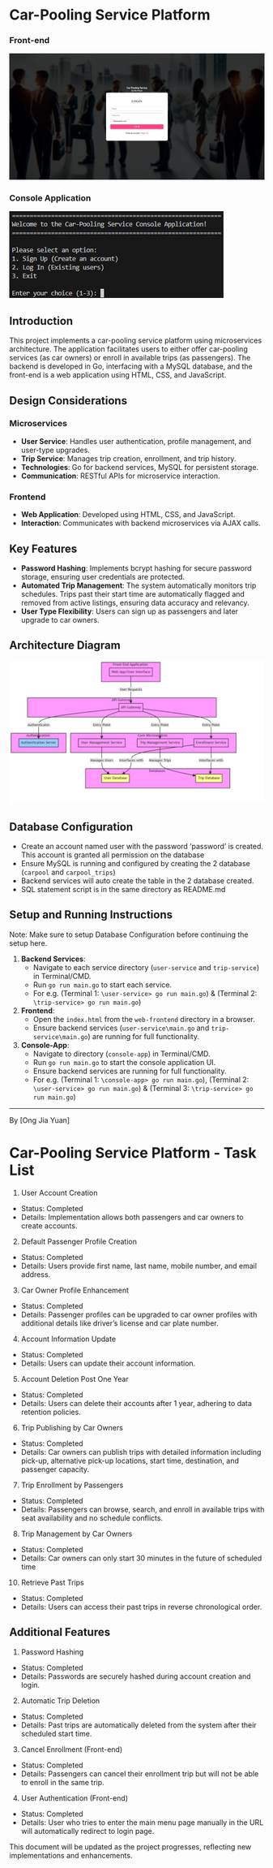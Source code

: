 # Car-Pooling Service Platform
### Front-end
![Home Page](web-frontend/images/home.jpg)

### Console Application
![Platform on Console](web-frontend/images/consolehome.png)

## Introduction
This project implements a car-pooling service platform using microservices architecture. The application facilitates users to either offer car-pooling services (as car owners) or enroll in available trips (as passengers). The backend is developed in Go, interfacing with a MySQL database, and the front-end is a web application using HTML, CSS, and JavaScript. 

## Design Considerations

### Microservices
- **User Service**: Handles user authentication, profile management, and user-type upgrades.
- **Trip Service**: Manages trip creation, enrollment, and trip history.
- **Technologies**: Go for backend services, MySQL for persistent storage.
- **Communication**: RESTful APIs for microservice interaction.

### Frontend
- **Web Application**: Developed using HTML, CSS, and JavaScript.
- **Interaction**: Communicates with backend microservices via AJAX calls.

## Key Features

- **Password Hashing**: Implements bcrypt hashing for secure password storage, ensuring user credentials are protected.
- **Automated Trip Management**: The system automatically monitors trip schedules. Trips past their start time are automatically flagged and removed from active listings, ensuring data accuracy and relevancy.
- **User Type Flexibility**: Users can sign up as passengers and later upgrade to car owners.

## Architecture Diagram
![Architecture Diagram](web-frontend/images/architectureDiagram.jpg)


## Database Configuration
- Create an account named user with the password ‘password’ is created. This account is granted all permission on the database
- Ensure MySQL is running and configured by creating the 2 database (`carpool` and `carpool_trips`)
- Backend services will auto create the table in the 2 database created.
- SQL statement script is in the same directory as README.md

## Setup and Running Instructions
Note: Make sure to setup Database Configuration before continuing the setup here.

1. **Backend Services**:
   - Navigate to each service directory (`user-service` and `trip-service`) in Terminal/CMD.
   - Run `go run main.go` to start each service.
   - For e.g. (Terminal 1: `\user-service> go run main.go`) & (Terminal 2: `\trip-service> go run main.go`)
2. **Frontend**:
   - Open the `index.html` from the `web-frontend` directory in a browser.
   - Ensure backend services (`user-service\main.go` and `trip-service\main.go`) are running for full functionality.
3. **Console-App**:
   - Navigate to directory (`console-app`) in Terminal/CMD.
   - Run `go run main.go` to start the console application UI.
   - Ensure backend services are running for full functionality.
   - For e.g. (Terminal 1: `\console-app> go run main.go`), (Terminal 2: `\user-service> go run main.go`) & (Terminal 3: `\trip-service> go run main.go`)



---

By [Ong Jia Yuan]








# Car-Pooling Service Platform - Task List

1. User Account Creation
- Status: Completed
- Details: Implementation allows both passengers and car owners to create accounts.

2. Default Passenger Profile Creation
- Status: Completed
- Details: Users provide first name, last name, mobile number, and email address.

3. Car Owner Profile Enhancement
- Status: Completed
- Details: Passenger profiles can be upgraded to car owner profiles with additional details like driver’s license and car plate number.

4. Account Information Update
- Status: Completed
- Details: Users can update their account information.

5. Account Deletion Post One Year
- Status: Completed
- Details: Users can delete their accounts after 1 year, adhering to data retention policies.

6. Trip Publishing by Car Owners
- Status: Completed
- Details: Car owners can publish trips with detailed information including pick-up, alternative pick-up locations, start time, destination, and passenger capacity.

7. Trip Enrollment by Passengers
- Status: Completed
- Details: Passengers can browse, search, and enroll in available trips with seat availability and no schedule conflicts.

8. Trip Management by Car Owners
- Status: Completed
- Details: Car owners can only start 30 minutes in the future of scheduled time

10. Retrieve Past Trips
- Status: Completed
- Details: Users can access their past trips in reverse chronological order.

## Additional Features

1. Password Hashing
- Status: Completed
- Details: Passwords are securely hashed during account creation and login.

2. Automatic Trip Deletion
- Status: Completed
- Details: Past trips are automatically deleted from the system after their scheduled start time.

3. Cancel Enrollment (Front-end)
- Status: Completed
- Details: Passengers can cancel their enrollment trip but will not be able to enroll in the same trip.

4. User Authentication (Front-end)
- Status: Completed
- Details: User who tries to enter the main menu page manually in the URL will automatically redirect to login page.

This document will be updated as the project progresses, reflecting new implementations and enhancements.



